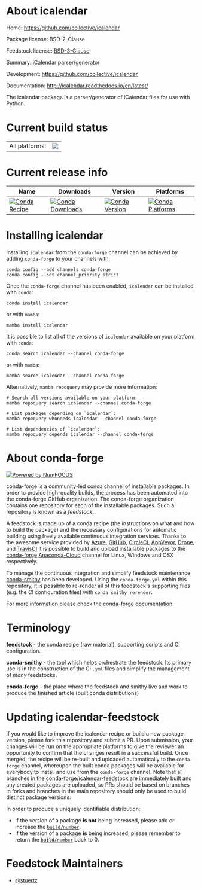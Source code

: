 About icalendar
===============

Home: https://github.com/collective/icalendar

Package license: BSD-2-Clause

Feedstock license: [BSD-3-Clause](https://github.com/conda-forge/icalendar-feedstock/blob/main/LICENSE.txt)

Summary: iCalendar parser/generator

Development: https://github.com/collective/icalendar

Documentation: http://icalendar.readthedocs.io/en/latest/

The icalendar package is a parser/generator of iCalendar files for use with
Python.


Current build status
====================


<table><tr><td>All platforms:</td>
    <td>
      <a href="https://dev.azure.com/conda-forge/feedstock-builds/_build/latest?definitionId=5212&branchName=main">
        <img src="https://dev.azure.com/conda-forge/feedstock-builds/_apis/build/status/icalendar-feedstock?branchName=main">
      </a>
    </td>
  </tr>
</table>

Current release info
====================

| Name | Downloads | Version | Platforms |
| --- | --- | --- | --- |
| [![Conda Recipe](https://img.shields.io/badge/recipe-icalendar-green.svg)](https://anaconda.org/conda-forge/icalendar) | [![Conda Downloads](https://img.shields.io/conda/dn/conda-forge/icalendar.svg)](https://anaconda.org/conda-forge/icalendar) | [![Conda Version](https://img.shields.io/conda/vn/conda-forge/icalendar.svg)](https://anaconda.org/conda-forge/icalendar) | [![Conda Platforms](https://img.shields.io/conda/pn/conda-forge/icalendar.svg)](https://anaconda.org/conda-forge/icalendar) |

Installing icalendar
====================

Installing `icalendar` from the `conda-forge` channel can be achieved by adding `conda-forge` to your channels with:

```
conda config --add channels conda-forge
conda config --set channel_priority strict
```

Once the `conda-forge` channel has been enabled, `icalendar` can be installed with `conda`:

```
conda install icalendar
```

or with `mamba`:

```
mamba install icalendar
```

It is possible to list all of the versions of `icalendar` available on your platform with `conda`:

```
conda search icalendar --channel conda-forge
```

or with `mamba`:

```
mamba search icalendar --channel conda-forge
```

Alternatively, `mamba repoquery` may provide more information:

```
# Search all versions available on your platform:
mamba repoquery search icalendar --channel conda-forge

# List packages depending on `icalendar`:
mamba repoquery whoneeds icalendar --channel conda-forge

# List dependencies of `icalendar`:
mamba repoquery depends icalendar --channel conda-forge
```


About conda-forge
=================

[![Powered by
NumFOCUS](https://img.shields.io/badge/powered%20by-NumFOCUS-orange.svg?style=flat&colorA=E1523D&colorB=007D8A)](https://numfocus.org)

conda-forge is a community-led conda channel of installable packages.
In order to provide high-quality builds, the process has been automated into the
conda-forge GitHub organization. The conda-forge organization contains one repository
for each of the installable packages. Such a repository is known as a *feedstock*.

A feedstock is made up of a conda recipe (the instructions on what and how to build
the package) and the necessary configurations for automatic building using freely
available continuous integration services. Thanks to the awesome service provided by
[Azure](https://azure.microsoft.com/en-us/services/devops/), [GitHub](https://github.com/),
[CircleCI](https://circleci.com/), [AppVeyor](https://www.appveyor.com/),
[Drone](https://cloud.drone.io/welcome), and [TravisCI](https://travis-ci.com/)
it is possible to build and upload installable packages to the
[conda-forge](https://anaconda.org/conda-forge) [Anaconda-Cloud](https://anaconda.org/)
channel for Linux, Windows and OSX respectively.

To manage the continuous integration and simplify feedstock maintenance
[conda-smithy](https://github.com/conda-forge/conda-smithy) has been developed.
Using the ``conda-forge.yml`` within this repository, it is possible to re-render all of
this feedstock's supporting files (e.g. the CI configuration files) with ``conda smithy rerender``.

For more information please check the [conda-forge documentation](https://conda-forge.org/docs/).

Terminology
===========

**feedstock** - the conda recipe (raw material), supporting scripts and CI configuration.

**conda-smithy** - the tool which helps orchestrate the feedstock.
                   Its primary use is in the construction of the CI ``.yml`` files
                   and simplify the management of *many* feedstocks.

**conda-forge** - the place where the feedstock and smithy live and work to
                  produce the finished article (built conda distributions)


Updating icalendar-feedstock
============================

If you would like to improve the icalendar recipe or build a new
package version, please fork this repository and submit a PR. Upon submission,
your changes will be run on the appropriate platforms to give the reviewer an
opportunity to confirm that the changes result in a successful build. Once
merged, the recipe will be re-built and uploaded automatically to the
`conda-forge` channel, whereupon the built conda packages will be available for
everybody to install and use from the `conda-forge` channel.
Note that all branches in the conda-forge/icalendar-feedstock are
immediately built and any created packages are uploaded, so PRs should be based
on branches in forks and branches in the main repository should only be used to
build distinct package versions.

In order to produce a uniquely identifiable distribution:
 * If the version of a package **is not** being increased, please add or increase
   the [``build/number``](https://docs.conda.io/projects/conda-build/en/latest/resources/define-metadata.html#build-number-and-string).
 * If the version of a package **is** being increased, please remember to return
   the [``build/number``](https://docs.conda.io/projects/conda-build/en/latest/resources/define-metadata.html#build-number-and-string)
   back to 0.

Feedstock Maintainers
=====================

* [@stuertz](https://github.com/stuertz/)

